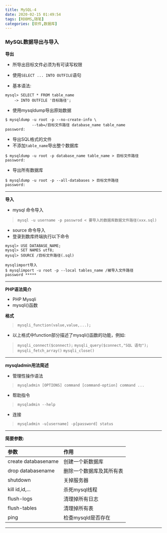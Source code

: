 ```yaml
---
title: MySQL-4
date: 2020-02-15 01:49:54
tags: [RDBMS,随笔]
categories: [软件,数据库]
---
```


### MySQL数据导出与导入

**导出**

* 所导出目标文件必须为有可读写权限
* 使用`SELECT ... INTO OUTFILE`语句

* 基本语法:
```
mysql> SELECT * FROM table_name
    -> INTO OUTFILE '目标路径';
```

* 使用mysqldump导出原始数据
```
$ mysqldump -u root -p --no-create-info \
            --tab=/目标文件路径 database_name table_name
password:
```

* 导出SQL格式的文件
* 不添加`table_name`导出整个数据库
```
$ mysqldump -u root -p database_name table_name > 目标文件路径
password:
```
* 导出所有数据库
```
$ mysqldump -u root -p --all-databases > 目标文件路径
password:
```

---

**导入**

* mysql 命令导入
> `mysql -u username -p passwrod < 要导入的数据库数据文件路径(xxx.sql)`

* source 命令导入
* 登录到数库终端执行以下命令
```
mysql> USE DATABASE_NAME;
mysql> SET NAMES utf8;
mysql> SOURCE /目标文件路径(.sql)
```

```
mysqlimport导入
$ mysqlimport -u root -p --local tables_name /被导入文件路径
password *****
```

---

**PHP语法简介**

* PHP Mysqli
* mysqli()函数

**格式**
>`mysqli_function(value,value,...);` 

* 以上格式中function部分描述了mysqli()函数的功能，例如:
> `mysqli_connect($connect);`
> `mysqli_query($connect,"SQL 语句");`
> `mysqli_fetch_array()`
> `mysqli_close()`

---

**mysqladmin用法简述**

* 管理性操作语法
> `mysqladmin [OPTIONS] command [command-option] command ...`

* 帮助指令
> `mysqladmin --help`

* 连接
> `mysqladmin -u[username] -p[password] status`

---

**简要参数:**

|参数|作用|
|:----|:----|
|create databasename|创建一个新数据库|
|drop databasename|删除一个数据库及其所有表|
|shutdown|关掉服务器| 
|kill id,id,...|杀死mysql线程|
|flush-logs|清理掉所有日志| 
|flush-tables|清理掉所有表|
|ping|检查mysqld是否存在|

---
